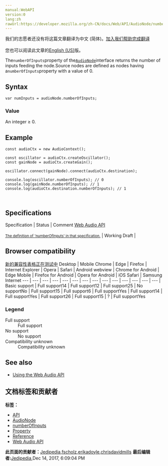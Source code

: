 ```yaml
---
manual:WebAPI
version:0
lang:zh
rawUrl:https://developer.mozilla.org/zh-CN/docs/Web/API/AudioNode/numberOfInputs
---
```




<bdi>我们的志愿者还没有将这篇文章翻译为<bdi>中文 (简体)</bdi>。[加入我们帮助完成翻译](%23003 "")<br></br>您也可以阅读此文章的[English (US)](%14163 "")版。</bdi>






The`numberOfInputs`property of the[`AudioNode`](%3857 "The AudioNode interface is a generic interface for representing an audio processing module. Examples include:")interface returns the number of inputs feeding the node.Source nodes are defined as nodes having a`numberOfInputs`property with a value of 0.


## Syntax<a name="Syntax"></a>

```
var numInputs = audioNode.numberOfInputs;
```

### Value<a name="Value"></a>


An integer ≥ 0.


## Example<a name="Example"></a>

```
const audioCtx = new AudioContext();

const oscillator = audioCtx.createOscillator();
const gainNode = audioCtx.createGain();

oscillator.connect(gainNode).connect(audioCtx.destination);

console.log(oscillator.numberOfInputs); // 0
console.log(gainNode.numberOfInputs); // 1
console.log(audioCtx.destination.numberOfInputs); // 1 
 
 

```

## Specifications<a name="Specifications"></a>
Specification | Status | Comment 
[Web Audio API<br></br><small>The definition of &#39;numberOfInputs&#39; in that specification.</small>](%23004 "") | Working Draft |  


## Browser compatibility<a name="Browser_compatibility"></a>
[新的兼容性表格正在测试中<i></i>](%3360 "")
<abbr>Desktop<i></i></abbr> | <abbr>Mobile<i></i></abbr> 
<abbr>Chrome<i></i></abbr> | <abbr>Edge<i></i></abbr> | <abbr>Firefox<i></i></abbr> | <abbr>Internet Explorer<i></i></abbr> | <abbr>Opera<i></i></abbr> | <abbr>Safari<i></i></abbr> | <abbr>Android webview<i></i></abbr> | <abbr>Chrome for Android<i></i></abbr> | <abbr>Edge Mobile<i></i></abbr> | <abbr>Firefox for Android<i></i></abbr> | <abbr>Opera for Android<i></i></abbr> | <abbr>iOS Safari<i></i></abbr> | <abbr>Samsung Internet<i></i></abbr> 
 ---  |  ---  |  ---  |  ---  |  ---  |  ---  |  ---  |  ---  |  ---  |  ---  |  ---  |  ---  |  ---  |  ---  | 
Basic support | <abbr>Full support</abbr>14 | <abbr>Full support</abbr>12 | <abbr>Full support</abbr>25 | <abbr>No support</abbr>No | <abbr>Full support</abbr>15 | <abbr>Full support</abbr>6 | <abbr>Full support</abbr>Yes | <abbr>Full support</abbr>14 | <abbr>Full support</abbr>Yes | <abbr>Full support</abbr>26 | <abbr>Full support</abbr>15 | <abbr>?</abbr> | <abbr>Full support</abbr>Yes 


### Legend<a name="Legend"></a>
<dl><dt id=''><abbr>Full support</abbr></dt><dd>Full support</dd><dt id=''><abbr>No support</abbr></dt><dd>No support</dd><dt id=''><abbr>Compatibility unknown</abbr></dt><dd>Compatibility unknown</dd></dl>


## See also<a name="See_also"></a>

* [Using the Web Audio API](%3743 "")



## 文档标签和贡献者
**标签：**
* [API](%50 "")
* [AudioNode](%23002 "")
* [numberOfInputs](%23005 "")
* [Property](%14490 "")
* [Reference](%3381 "")
* [Web Audio API](%3830 "")

**此页面的贡献者：**[Jedipedia](%4038 ""),[fscholz](%60 ""),[erikadoyle](%3894 ""),[chrisdavidmills](%3495 "")
**最后编辑者:**[Jedipedia](%4038 ""),<time>Dec 14, 2017, 6:09:04 PM</time>


